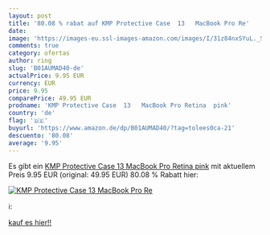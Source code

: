 ```yaml
---
layout: post
title: '80.08 % rabat auf KMP Protective Case  13   MacBook Pro Re'
date: 
image: 'https://images-eu.ssl-images-amazon.com/images/I/31z84nxSYuL._SL200_.jpg'
comments: true
category: ofertas
author: ring
slug: 'B01AUMAD40-de'
actualPrice: 9.95 EUR
currency: EUR
price: 9.95
comparePrice: 49.95 EUR
prodname: 'KMP Protective Case  13   MacBook Pro Retina  pink'
country: 'de'
flag: '🇩🇪'
buyurl: 'https://www.amazon.de/dp/B01AUMAD40/?tag=tolees0ca-21'
descuento: '80.08'
average: '9.95'
---
```


Es gibt ein [KMP Protective Case  13   MacBook Pro Retina  pink](https://www.amazon.de/dp/B01AUMAD40/?tag=tolees0ca-21) mit aktuellem Preis 9.95 EUR (original: 49.95 EUR) 80.08 % Rabatt hier:

[![KMP Protective Case  13   MacBook Pro Re](https://images-eu.ssl-images-amazon.com/images/I/31z84nxSYuL._SL200_.jpg)](https://www.amazon.de/dp/B01AUMAD40/?tag=tolees0ca-21)

ℹ️:


[kauf es hier!!](https://www.amazon.de/dp/B01AUMAD40/?tag=tolees0ca-21)
